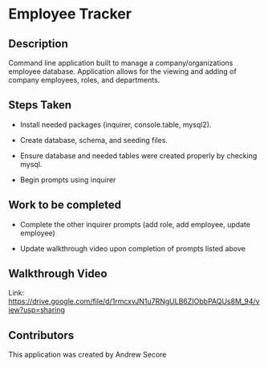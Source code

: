 # Employee Tracker

## Description
Command line application built to manage a company/organizations employee database. Application allows for the viewing and adding of company employees, roles, and departments.

## Steps Taken
* Install needed packages (inquirer, console.table, mysql2).

* Create database, schema, and seeding files. 

* Ensure database and needed tables were created properly by checking mysql.

* Begin prompts using inquirer

## Work to be completed

* Complete the other inquirer prompts (add role, add employee, update employee)

* Update walkthrough video upon completion of prompts listed above

## Walkthrough Video

Link: https://drive.google.com/file/d/1rmcxvJN1u7RNgULB6ZIObbPAQUs8M_94/view?usp=sharing

## Contributors
This application was created by Andrew Secore
